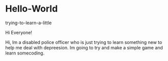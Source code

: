 # Hello-World
trying-to-learn-a-little

Hi Everyone!


Hi, Im a disabled police officer who is just trying to learn something new to help me deal with depreesion.  Im going to try and make a simple game and learn somecoding.

